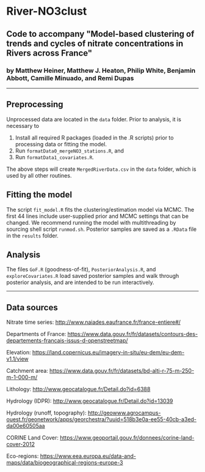 # River-NO3clust

## Code to accompany "Model-based clustering of trends and cycles of nitrate concentrations in Rivers across France"
### by Matthew Heiner, Matthew J. Heaton, Philip White, Benjamin Abbott, Camille Minuado, and Remi Dupas
-----------
## Preprocessing

Unprocessed data are located in the `data` folder. Prior to analysis, it is necessary to 

1. Install all required R packages (loaded in the .R scripts) prior to processing data or fitting the model.
2. Run `formatData0_mergeNO3_stations.R`, and 
3. Run `formatData1_covariates.R`. 
 
The above steps will create `MergedRiverData.csv` in the `data` folder, which is used by all other routines.

## Fitting the model
The script `fit_model.R` fits the clustering/estimation model via MCMC. The first 44 lines include user-supplied prior and MCMC settings that can be changed. We recommend running the model with multithreading by sourcing shell script `runmod.sh`. Posterior samples are saved as a `.RData` file in the `results` folder.

## Analysis
The files `GoF.R` (goodness-of-fit), `PosteriorAnalysis.R`, and `exploreCovariates.R` load saved posterior samples and walk through posterior analysis, and are intended to be run interactively.

----------
## Data sources
Nitrate time series: http://www.naiades.eaufrance.fr/france-entiere#/

Departments of France: https://www.data.gouv.fr/fr/datasets/contours-des-departements-francais-issus-d-openstreetmap/

Elevation: https://land.copernicus.eu/imagery-in-situ/eu-dem/eu-dem-v1.1/view

Catchment area: https://www.data.gouv.fr/fr/datasets/bd-alti-r-75-m-250-m-1-000-m/

Lithology: http://www.geocatalogue.fr/Detail.do?id=6388

Hydrology (IDPR): http://www.geocatalogue.fr/Detail.do?id=13039

Hydrology (runoff, topography): http://geowww.agrocampus-ouest.fr/geonetwork/apps/georchestra/?uuid=518b3e0a-ee55-40cb-a3ed-da00e60505aa

CORINE Land Cover: https://www.geoportail.gouv.fr/donnees/corine-land-cover-2012

Eco-regions: https://www.eea.europa.eu/data-and-maps/data/biogeographical-regions-europe-3

